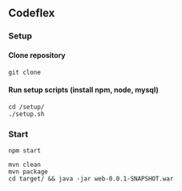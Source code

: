 ## Codeflex

### Setup

#### Clone repository
    git clone

#### Run setup scripts (install npm, node, mysql)
    cd /setup/
    ./setup.sh

### Start 

    npm start   

    mvn clean
    mvn package
    cd target/ && java -jar web-0.0.1-SNAPSHOT.war
